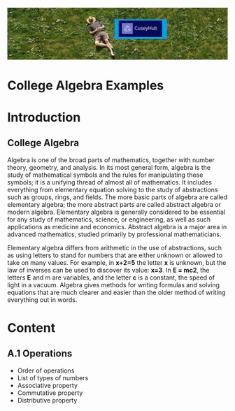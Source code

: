 ![CuseyHub](https://github.com/cusey/ImageForWiki/blob/master/Logos/CuseyHub_Banner_Small.jpg)   

# College Algebra Examples

# Introduction 
## College Algebra
Algebra is one of the broad parts of mathematics, together with number theory, geometry, and analysis. In its most general form, algebra is the study of mathematical symbols and the rules for manipulating these symbols; it is a unifying thread of almost all of mathematics. It includes everything from elementary equation solving to the study of abstractions such as groups, rings, and fields. The more basic parts of algebra are called elementary algebra; the more abstract parts are called abstract algebra or modern algebra. Elementary algebra is generally considered to be essential for any study of mathematics, science, or engineering, as well as such applications as medicine and economics. Abstract algebra is a major area in advanced mathematics, studied primarily by professional mathematicians.

Elementary algebra differs from arithmetic in the use of abstractions, such as using letters to stand for numbers that are either unknown or allowed to take on many values. For example, in **x+2=5** the letter **x** is unknown, but the law of inverses can be used to discover its value: **x=3**. In **E = mc2**, the letters **E** and m are variables, and the letter  **c** is a constant, the speed of light in a vacuum. Algebra gives methods for writing formulas and solving equations that are much clearer and easier than the older method of writing everything out in words.

# Content    
## A.1 Operations
* Order of operations
* List of types of numbers 
* Associative property
* Commutative property 
* Distributive property
